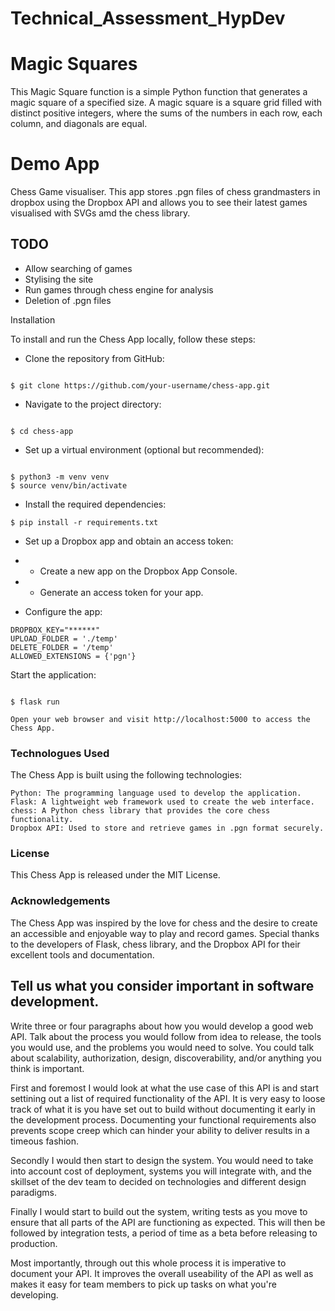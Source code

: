 # Technical_Assessment_HypDev

# Magic Squares 
This Magic Square function is a simple Python function that generates a magic square of a specified size. A magic square is a square grid filled with distinct positive integers, where the sums of the numbers in each row, each column, and diagonals are equal.

# Demo App
Chess Game visualiser. This app stores .pgn files of chess grandmasters in dropbox using the Dropbox API and allows you to see their latest games visualised with SVGs amd the chess library.

## TODO 
- Allow searching of games 
- Stylising the site 
- Run games through chess engine for analysis
- Deletion of .pgn files 

Installation

To install and run the Chess App locally, follow these steps:

- Clone the repository from GitHub:

```shell

$ git clone https://github.com/your-username/chess-app.git
```

- Navigate to the project directory:



```shell

$ cd chess-app
```

- Set up a virtual environment (optional but recommended):

```shell

$ python3 -m venv venv
$ source venv/bin/activate
```
- Install the required dependencies:
```shell
$ pip install -r requirements.txt
```
- Set up a Dropbox app and obtain an access token:
- - Create a new app on the Dropbox App Console.
- -  Generate an access token for your app.

- Configure the app:
```
DROPBOX_KEY="******"
UPLOAD_FOLDER = './temp'
DELETE_FOLDER = '/temp'
ALLOWED_EXTENSIONS = {'pgn'}
```

Start the application:

```shell

$ flask run
```
    Open your web browser and visit http://localhost:5000 to access the Chess App.

### Technologues Used 
The Chess App is built using the following technologies:

    Python: The programming language used to develop the application.
    Flask: A lightweight web framework used to create the web interface.
    chess: A Python chess library that provides the core chess functionality.
    Dropbox API: Used to store and retrieve games in .pgn format securely.

### License

This Chess App is released under the MIT License.

### Acknowledgements 

The Chess App was inspired by the love for chess and the desire to create an accessible and enjoyable way to play and record games. Special thanks to the developers of Flask, chess library, and the Dropbox API for their excellent tools and documentation.


## Tell us what you consider important in software development.


Write three or four paragraphs about how you would develop a good web API. Talk about the process you would follow from idea to release, the tools you would use, and the problems you would need to solve. You could talk about scalability, authorization, design, discoverability, and/or anything you think is important.

First and foremost I would look at what the use case of this API is and start settining out a list of required functionality of the API. It is very easy to loose track of what it is you have set out to build without documenting it early in the 
development process. Documenting your functional requirements also prevents scope creep which can hinder your ability to deliver results in a timeous fashion. 

Secondly I would then start to design the system. You would need to take into account cost of deployment, systems you will integrate with, and the skillset of the dev team to decided on technologies and different design paradigms. 

Finally I would start to build out the system, writing tests as you move to ensure that all parts of the API are functioning as expected. This will then be followed by integration tests, a period of time as a beta before releasing to production. 

Most importantly, through out this whole process it is imperative to document your API. It improves the overall useability of the API as well as makes it easy for team members to pick up tasks on what you're developing. 